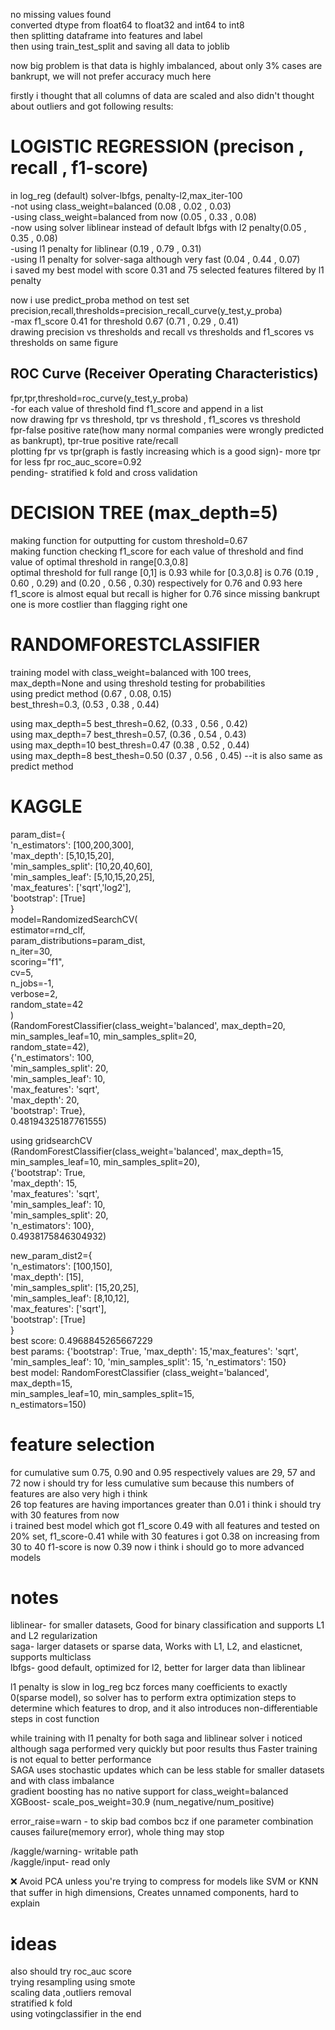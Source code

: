 no missing values found  
converted dtype from float64 to float32 and int64 to int8  
then splitting dataframe into features and label  
then using train_test_split and saving all data to joblib

now big problem is that data is highly imbalanced, about only 3% cases are bankrupt, we will not prefer accuracy much here

firstly i thought that all columns of data are scaled and also didn't thought about outliers and got following results:


# LOGISTIC REGRESSION (precison , recall , f1-score)
in log_reg (default) solver-lbfgs, penalty-l2,max_iter-100  
-not using class_weight=balanced (0.08 , 0.02 , 0.03)  
-using class_weight=balanced from now (0.05 , 0.33 , 0.08)  
-now using solver liblinear instead of default lbfgs with l2 penalty(0.05 , 0.35 , 0.08)  
-using l1 penalty for liblinear (0.19 , 0.79 , 0.31)  
-using l1 penalty for solver-saga although very fast (0.04 , 0.44 , 0.07)  
i saved my best model with score 0.31 and 75 selected features filtered by l1 penalty  

now i use predict_proba method on test set
precision,recall,thresholds=precision_recall_curve(y_test,y_proba)  
-max f1_score 0.41 for threshold 0.67 (0.71 , 0.29 , 0.41)  
drawing precision vs thresholds and recall vs thresholds and f1_scores vs thresholds on same figure

## ROC Curve (Receiver Operating Characteristics)
fpr,tpr,threshold=roc_curve(y_test,y_proba)  
-for each value of threshold find f1_score and append in a list  
now drawing fpr vs threshold, tpr vs threshold , f1_scores vs threshold  
fpr-false positive rate(how many normal companies were wrongly predicted as bankrupt), tpr-true positive rate/recall  
plotting fpr vs tpr(graph is fastly increasing which is a good sign)- more tpr for less fpr
roc_auc_score=0.92  
pending- stratified k fold and cross validation

<!-- ## instead of l1, feature selection using l2 penalty -->


# DECISION TREE (max_depth=5)
making function for outputting for custom threshold=0.67  
making function checking f1_score for each value of threshold and find value of optimal threshold in range[0.3,0.8]  
optimal threshold for full range [0,1] is 0.93 while for [0.3,0.8] is 0.76
(0.19 , 0.60 , 0.29) and (0.20 , 0.56 , 0.30) respectively for 0.76 and 0.93
here f1_score is almost equal but recall is higher for 0.76 since missing bankrupt one is more costlier than flagging right one


# RANDOMFORESTCLASSIFIER 
training model with class_weight=balanced with 100 trees, max_depth=None and using threshold testing for probabilities  
using predict method (0.67 , 0.08, 0.15)  
best_thresh=0.3, (0.53 , 0.38 , 0.44)  

using max_depth=5 best_thresh=0.62, (0.33 , 0.56 , 0.42)  
using max_depth=7 best_thresh=0.57, (0.36 , 0.54 , 0.43)  
using max_depth=10 best_thresh=0.47 (0.38 , 0.52 , 0.44)  
using max_depth=8 best_thesh=0.50 (0.37 , 0.56 , 0.45) --it is also same as predict method

# KAGGLE
param_dist={  
    'n_estimators': [100,200,300],  
    'max_depth': [5,10,15,20],  
    'min_samples_split': [10,20,40,60],  
    'min_samples_leaf': [5,10,15,20,25],  
    'max_features': ['sqrt','log2'],  
    'bootstrap': [True]  
}  
model=RandomizedSearchCV(  
    estimator=rnd_clf,  
    param_distributions=param_dist,  
    n_iter=30,  
    scoring="f1",  
    cv=5,  
    n_jobs=-1,  
    verbose=2,  
    random_state=42  
)  
(RandomForestClassifier(class_weight='balanced',   max_depth=20,  
                        min_samples_leaf=10,   min_samples_split=20,  
                        random_state=42),  
 {'n_estimators': 100,  
  'min_samples_split': 20,  
  'min_samples_leaf': 10,  
  'max_features': 'sqrt',  
  'max_depth': 20,  
  'bootstrap': True},  
 0.48194325187761555)  

using gridsearchCV  
    (RandomForestClassifier(class_weight='balanced',   max_depth=15,  
                            min_samples_leaf=10,   min_samples_split=20),  
    {'bootstrap': True,  
    'max_depth': 15,  
    'max_features': 'sqrt',  
    'min_samples_leaf': 10,  
    'min_samples_split': 20,  
    'n_estimators': 100},  
    0.4938175846304932)  

new_param_dist2={  
    'n_estimators': [100,150],  
    'max_depth': [15],  
    'min_samples_split': [15,20,25],  
    'min_samples_leaf': [8,10,12],  
    'max_features': ['sqrt'],  
    'bootstrap': [True]  
}  
best score:  0.4968845265667229  
best params:  {'bootstrap': True, 'max_depth': 15,'max_features': 'sqrt', 'min_samples_leaf': 10, 'min_samples_split': 15, 'n_estimators': 150}  
best model:  RandomForestClassifier  (class_weight='balanced', max_depth=15,  
                       min_samples_leaf=10,   min_samples_split=15,  
                       n_estimators=150)  

# feature selection
for cumulative sum 0.75, 0.90 and 0.95 respectively values are 29, 57 and 72 now i should try for less cumulative sum because this numbers of features are also very high i think     
26 top features are having importances greater than 0.01 i think i should try with 30 features from now  
i trained best model which got f1_score 0.49 with all features and tested on 20% set, f1_score-0.41 while with 30 features i got 0.38
on increasing from 30 to 40 f1-score is now 0.39 now i think i should go to more advanced models           
# notes
liblinear- for smaller datasets, Good for binary classification and supports L1 and L2 regularization  
saga- larger datasets or sparse data, Works with L1, L2, and elasticnet, supports multiclass  
lbfgs- good default, optimized for l2, better for larger data than liblinear

l1 penalty is slow in log_reg bcz forces many coefficients to exactly 0(sparse model), so solver has to perform extra optimization steps to determine which features to drop, and it also introduces non-differentiable steps in cost function

while training with l1 penalty for both saga and liblinear solver i noticed although saga performed very quickly but poor results thus Faster training is not equal to better performance  
SAGA uses stochastic updates which can be less stable for smaller datasets and with class imbalance  
gradient boosting has no native support for class_weight=balanced  
XGBoost- scale_pos_weight=30.9 (num_negative/num_positive)  

error_raise=warn - to skip bad combos bcz if one
parameter combination causes failure(memory error), whole thing may stop

/kaggle/warning- writable path  
/kaggle/input- read only  

❌ Avoid PCA unless you're trying to compress for models like SVM or KNN that suffer in high dimensions, Creates unnamed components, hard to explain  
# ideas
also should try roc_auc score  
trying resampling using smote  
scaling data ,outliers removal  
stratified k fold  
using votingclassifier in the end  
